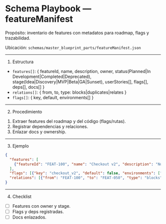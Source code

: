 # Schema Playbook — featureManifest

Propósito: inventario de features con metadatos para roadmap, flags y trazabilidad.

Ubicación: `schemas/master_blueprint_parts/featureManifest.json`

---

1) Estructura
- `features[]`: { featureId, name, description, owner, status(Planned|In Development|Completed|Deprecated), stage(Idea|Discovery|MVP|Beta|GA|Sunset), userStories[], flags[], deps[], docs[] }
- `relations[]`: { from, to, type: blocks|duplicates|relates }
- `flags[]`: { key, default, environments[] }

---

2) Procedimiento
1. Extraer features del roadmap y del código (flags/rutas).
2. Registrar dependencias y relaciones.
3. Enlazar docs y ownership.

---

3) Ejemplo
```json
{
  "features": [
    {"featureId": "FEAT-100", "name": "Checkout v2", "description": "Nueva versión de checkout", "owner": "web", "status": "Planned", "stage": "Idea", "flags": ["checkout_v2"], "deps": ["payments"], "docs": ["docs/DOC030-FeatureIndex.md"]}
  ],
  "flags": [{"key": "checkout_v2", "default": false, "environments": ["staging"]}],
  "relations": [{"from": "FEAT-100", "to": "FEAT-050", "type": "blocks"}]
}
```

---

4) Checklist
- [ ] Features con owner y stage.
- [ ] Flags y deps registradas.
- [ ] Docs enlazados.
